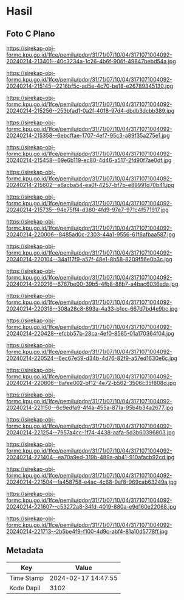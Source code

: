 # Hasil

## Foto C Plano

https://sirekap-obj-formc.kpu.go.id/1fce/pemilu/pdpr/31/71/07/10/04/3171071004092-20240214-213401--40c3234a-1c26-4b6f-906f-49847bebd54a.jpg

https://sirekap-obj-formc.kpu.go.id/1fce/pemilu/pdpr/31/71/07/10/04/3171071004092-20240214-215145--2216bf5c-ad5e-4c70-be18-e26789345130.jpg

https://sirekap-obj-formc.kpu.go.id/1fce/pemilu/pdpr/31/71/07/10/04/3171071004092-20240214-215256--253bfad1-0a2f-4018-97d4-dbdb3dcbb389.jpg

https://sirekap-obj-formc.kpu.go.id/1fce/pemilu/pdpr/31/71/07/10/04/3171071004092-20240214-215358--6ebcffae-1707-4ef7-95c3-a89f35a275e1.jpg

https://sirekap-obj-formc.kpu.go.id/1fce/pemilu/pdpr/31/71/07/10/04/3171071004092-20240214-215458--69e6b119-ec80-4d46-a517-2fd90f7ae0df.jpg

https://sirekap-obj-formc.kpu.go.id/1fce/pemilu/pdpr/31/71/07/10/04/3171071004092-20240214-215602--e6acba54-ea0f-4257-bf7b-e89991d70b41.jpg

https://sirekap-obj-formc.kpu.go.id/1fce/pemilu/pdpr/31/71/07/10/04/3171071004092-20240214-215735--94e75ff4-d380-4fd9-97e7-971c4f571917.jpg

https://sirekap-obj-formc.kpu.go.id/1fce/pemilu/pdpr/31/71/07/10/04/3171071004092-20240214-220006--8485ad0c-2303-44a1-9556-61f6afbaa587.jpg

https://sirekap-obj-formc.kpu.go.id/1fce/pemilu/pdpr/31/71/07/10/04/3171071004092-20240214-220104--34a117f9-a57f-48e1-8b58-8209f56e0b3c.jpg

https://sirekap-obj-formc.kpu.go.id/1fce/pemilu/pdpr/31/71/07/10/04/3171071004092-20240214-220216--6767be00-39b5-4fb8-88b7-a4bac6036eda.jpg

https://sirekap-obj-formc.kpu.go.id/1fce/pemilu/pdpr/31/71/07/10/04/3171071004092-20240214-220318--308a28c8-893a-4a33-b1cc-667d7bd4e9bc.jpg

https://sirekap-obj-formc.kpu.go.id/1fce/pemilu/pdpr/31/71/07/10/04/3171071004092-20240214-220428--efcbb57b-28ca-4ef0-8585-01a170364f04.jpg

https://sirekap-obj-formc.kpu.go.id/1fce/pemilu/pdpr/31/71/07/10/04/3171071004092-20240214-220524--6ec67e59-d34b-4d76-82f9-a57ed1630e6c.jpg

https://sirekap-obj-formc.kpu.go.id/1fce/pemilu/pdpr/31/71/07/10/04/3171071004092-20240214-220806--8afee002-bf12-4e72-b562-3506c35f808d.jpg

https://sirekap-obj-formc.kpu.go.id/1fce/pemilu/pdpr/31/71/07/10/04/3171071004092-20240214-221150--6c9edfa9-4f4a-455a-871a-95b4b34a2677.jpg

https://sirekap-obj-formc.kpu.go.id/1fce/pemilu/pdpr/31/71/07/10/04/3171071004092-20240214-221254--7957a4cc-1f74-4438-aafa-5d3b60396803.jpg

https://sirekap-obj-formc.kpu.go.id/1fce/pemilu/pdpr/31/71/07/10/04/3171071004092-20240214-221404--ea70a9ed-319b-489a-ab41-910afacb92cd.jpg

https://sirekap-obj-formc.kpu.go.id/1fce/pemilu/pdpr/31/71/07/10/04/3171071004092-20240214-221504--fa458758-e4ac-4c68-9ef8-969cab63249a.jpg

https://sirekap-obj-formc.kpu.go.id/1fce/pemilu/pdpr/31/71/07/10/04/3171071004092-20240214-221607--c53272a8-34fd-4019-880a-e9d160e22068.jpg

https://sirekap-obj-formc.kpu.go.id/1fce/pemilu/pdpr/31/71/07/10/04/3171071004092-20240214-221713--2b5be4f9-f100-4d9c-abf4-81a10d5778ff.jpg


## Metadata

| Key        | Value               |
| ---------- | ------------------- |
| Time Stamp | 2024-02-17 14:47:55 |
| Kode Dapil | 3102                |



